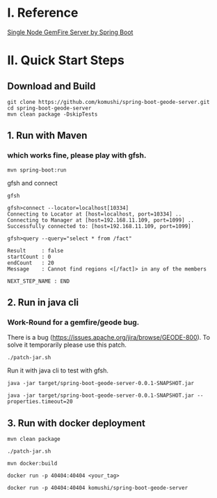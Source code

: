 # I. Reference
[Single Node GemFire Server by Spring Boot](https://github.com/komushi/spring-boot-gemfire-server)

# II. Quick Start Steps 

## Download and Build

```
git clone https://github.com/komushi/spring-boot-geode-server.git
cd spring-boot-geode-server
mvn clean package -DskipTests
```

## 1. Run with Maven

### which works fine, please play with gfsh.

```
mvn spring-boot:run
```

gfsh and connect

```
gfsh
```

```
gfsh>connect --locator=localhost[10334]
Connecting to Locator at [host=localhost, port=10334] ..
Connecting to Manager at [host=192.168.11.109, port=1099] ..
Successfully connected to: [host=192.168.11.109, port=1099]
```

```
gfsh>query --query="select * from /fact"

Result     : false
startCount : 0
endCount   : 20
Message    : Cannot find regions <[/fact]> in any of the members

NEXT_STEP_NAME : END
```

## 2. Run in java cli

### Work-Round for a gemfire/geode bug.
There is a bug (https://issues.apache.org/jira/browse/GEODE-800). To solve it temporarily please use this patch.
```
./patch-jar.sh
```

Run it with java cli to test with gfsh.

```
java -jar target/spring-boot-geode-server-0.0.1-SNAPSHOT.jar

java -jar target/spring-boot-geode-server-0.0.1-SNAPSHOT.jar --properties.timeout=20
```

## 3. Run with docker deployment

```
mvn clean package

./patch-jar.sh

mvn docker:build

docker run -p 40404:40404 <your_tag>

docker run -p 40404:40404 komushi/spring-boot-geode-server
```